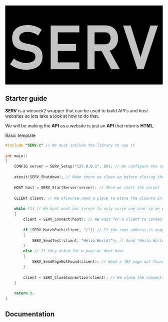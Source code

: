 ![img](https://github.com/smvd/SERV/blob/master/Logo.png)

## Starter guide
**SERV** is a winsock2 wrapper that can be used to build API's and host websites so lets take a look at how to do that.

We will be making the **API** as a website is just an **API** that returns **HTML**.

Basic template
```c
#include "SERV.c" // We must include the library to use it

int main()
{
	CONFIG server = SERV_Setup("127.0.0.1", 80); // We configure the server with an IP and PORT

	atexit(SERV_Shutdown); // Make shure we clean up before closing the program

	HOST host = SERV_StartServer(server); // Then we start the server

	CLIENT client; // We ofcourse need a place to store the clients info

	while (1) // We dont want our server to only serve one user so we put it in an infinite loop
	{
		client = SERV_Connect(host); // We wait for a client to connect to our server

		if (SERV_MatchPath(client, "/")) // If the root address is requested
		{
			SERV_SendText(client, "Hello World!"); // Send "Hello World!" to the client
		}
		else // If they asked for a page we dont have
		{
			SERV_SendPageNotFound(client); // Send a 404 page not found to the client
		}

		client = SERV_CloseConnection(client); // We close the connection once we are done
	}

	return 0;
}
```

## Documentation